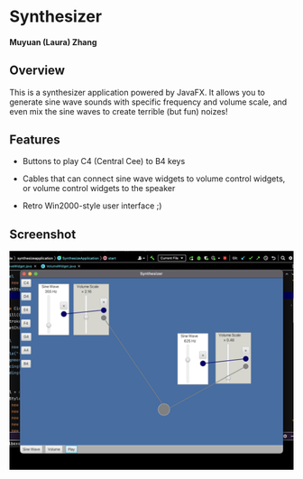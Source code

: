 # Synthesizer

#### Muyuan (Laura) Zhang

## Overview

This is a synthesizer application powered by JavaFX.
It allows you to generate sine wave sounds with specific frequency and volume scale,
and even mix the sine waves to create terrible (but fun) noizes!

## Features

* Buttons to play C4 (Central Cee) to B4 keys

* Cables that can connect sine wave widgets to volume control widgets, 
or volume control widgets to the speaker

* Retro Win2000-style user interface ;)

## Screenshot

![image](https://github.com/hiyakawa/msd_coursework_u_of_u/blob/main/CS6011/Week2/Day6/Synthesizer/screenshot.png)
